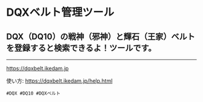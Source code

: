 # DQXベルト管理ツール

## DQX（DQ10）の戦神（邪神）と輝石（王家）ベルトを登録すると検索できるよ！ツールです。

----
https://dqxbelt.ikedam.jp


使い方: https://dqxbelt.ikedam.jp/help.html

`#DQX #DQ10 #DQXベルト`
